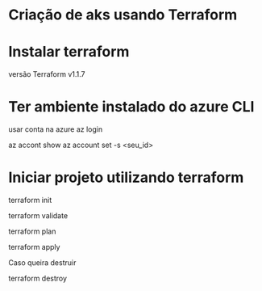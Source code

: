 # Criação de aks usando Terraform

# Instalar terraform 
versão Terraform v1.1.7


# Ter ambiente instalado do azure CLI
usar conta na azure
az login

az accont show
az account set -s <seu_id>

# Iniciar projeto utilizando terraform 
terraform init

terraform validate

terraform plan

terraform apply

Caso queira destruir 

terraform destroy
